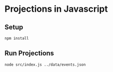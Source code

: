 # Projections in Javascript

## Setup

```
npm install
```

## Run Projections

```
node src/index.js ../data/events.json
```
